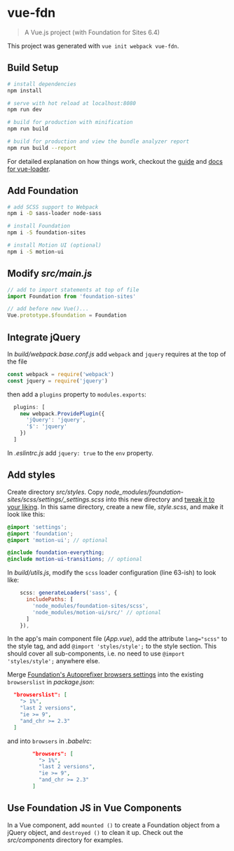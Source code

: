 # vue-fdn

> A Vue.js project (with Foundation for Sites 6.4)

This project was generated with `vue init webpack vue-fdn`.

## Build Setup

``` bash
# install dependencies
npm install

# serve with hot reload at localhost:8080
npm run dev

# build for production with minification
npm run build

# build for production and view the bundle analyzer report
npm run build --report
```

For detailed explanation on how things work, checkout the [guide](http://vuejs-templates.github.io/webpack/) and [docs for vue-loader](http://vuejs.github.io/vue-loader).

## Add Foundation

``` bash
# add SCSS support to Webpack
npm i -D sass-loader node-sass

# install Foundation
npm i -S foundation-sites

# install Motion UI (optional)
npm i -S motion-ui
```

## Modify *src/main.js*

``` javascript
// add to import statements at top of file
import Foundation from 'foundation-sites'

// add before new Vue()...
Vue.prototype.$foundation = Foundation
```

## Integrate jQuery

In *build/webpack.base.conf.js* add `webpack` and `jquery` requires at the top of the file

``` javascript
const webpack = require('webpack')
const jquery = require('jquery')
```

then add a `plugins` property to `modules.exports`:

``` javascript
  plugins: [
    new webpack.ProvidePlugin({
      'jQuery': 'jquery',
      '$': 'jquery'
    })
  ]
```

In *.eslintrc.js* add `jquery: true` to the `env` property.

## Add styles

Create directory *src/styles*. Copy *node_modules/foundation-sites/scss/settings/_settings.scss* into this new directory and [tweak it to your liking](https://foundation.zurb.com/sites/docs/sass.html#the-settings-file). In this same directory, create a new file, *style.scss*, and make it look like this:

``` scss
@import 'settings';
@import 'foundation';
@import 'motion-ui'; // optional

@include foundation-everything;
@include motion-ui-transitions; // optional
```

In *build/utils.js*, modify the `scss` loader configuration (line 63-ish) to look like:

``` javascript
    scss: generateLoaders('sass', {
      includePaths: [
        'node_modules/foundation-sites/scss',
        'node_modules/motion-ui/src/' // optional
      ]
    }),
```

In the app's main component file (*App.vue*), add the attribute `lang="scss"` to the style tag, and add `@import 'styles/style';` to the style section. This should cover all sub-components, i.e. no need to use `@import 'styles/style';` anywhere else.

Merge [Foundation's Autoprefixer browsers settings](https://foundation.zurb.com/sites/docs/sass.html#autoprefixer-required) into the existing `browserslist` in *package.json*:

``` json
  "browserslist": [
    "> 1%",
    "last 2 versions",
    "ie >= 9",
    "and_chr >= 2.3"
  ]
```

and into `browsers` in *.babelrc*:

``` json
        "browsers": [
          "> 1%",
          "last 2 versions",
          "ie >= 9",
          "and_chr >= 2.3"
        ]
```

## Use Foundation JS in Vue Components

In a Vue component, add `mounted ()` to create a Foundation object from a jQuery object, and `destroyed ()` to clean it up. Check out the *src/components* directory for examples.
